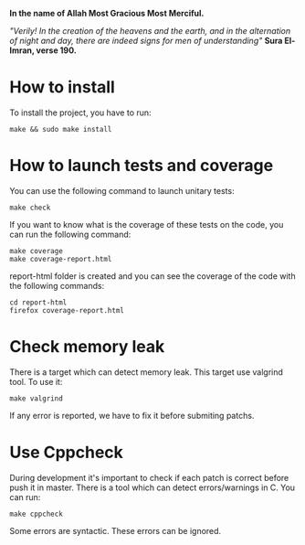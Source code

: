**In the name of Allah Most Gracious Most Merciful.**

*"Verily! In the creation of the heavens and the earth, and in the
alternation of night and day, there are indeed signs for men of
understanding"* **Sura El-Imran, verse 190.**

# How to install

To install the project, you have to run:

`make && sudo make install`

# How to launch tests and coverage

You can use the following command to launch unitary tests:

`make check`

If you want to know what is the coverage of these tests on the code, you can
run the following command:

```
make coverage
make coverage-report.html
```

report-html folder is created and you can see the coverage of the code with
the following commands:

```
cd report-html
firefox coverage-report.html
```

# Check memory leak

There is a target which can detect memory leak. This target use valgrind tool.
To use it:

`make valgrind`

If any error is reported, we have to fix it before submiting patchs.

# Use Cppcheck

During development it's important to check if each patch is correct before push
it in master. There is a tool which can detect errors/warnings in C.
You can run:

`make cppcheck`

Some errors are syntactic. These errors can be ignored.
